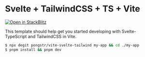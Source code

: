 # Svelte + TailwindCSS + TS + Vite

[![Open in StackBlitz](https://developer.stackblitz.com/img/open_in_stackblitz.svg)](https://stackblitz.com/github/pongstr/vite-svelte-tailwind)

This template should help get you started developing with Svelte-TypeScript and TailwindCSS in Vite.

```bash
$ npx degit pongstr/vite-svelte-tailwind my-app && cd ./my-app
$ pnpm install && pnpm dev
```
